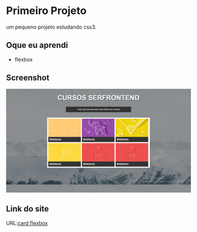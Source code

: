 # Primeiro Projeto

um pequeno projeto estudando css3.

## Oque eu aprendi
- flexbox

## Screenshot
![](./img/screenshot.png)

## Link do site
URL:[card flexbox]()